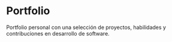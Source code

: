 # Portfolio
Portfolio personal con una selección de proyectos, habilidades y contribuciones en desarrollo de software.
